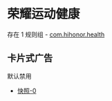 # 荣耀运动健康

存在 1 规则组 - [com.hihonor.health](/src/apps/com.hihonor.health.ts)

## 卡片式广告

默认禁用

- [快照-0](https://i.gkd.li/import/13759407)
